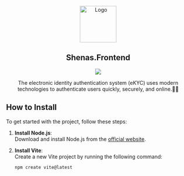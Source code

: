 <p align="center">
  <a href="https://github.com/MohamadNematizadeh">
    <img src="logo_no_name.png" alt="Logo" height="100">
  </a>
  <h2 align="center">Shenas.Frontend</h2>

  <p align="center">
    <img src="https://skillicons.dev/icons?i=fastapi,py,docker,redis,vue,ts,nodejs">
  </p>

  <p align="center">
    The electronic identity authentication system (eKYC) uses modern technologies to authenticate users quickly, securely, and online.👨‍🦰
  </p>
</p>

## How to Install
To get started with the project, follow these steps:

1. **Install Node.js**:  
   Download and install Node.js from the [official website](https://nodejs.org/).

2. **Install Vite**:  
   Create a new Vite project by running the following command:
   ```bash
   npm create vite@latest
